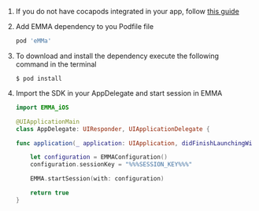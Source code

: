 1. If you do not have cocapods integrated in your app, follow <a target="_blank" rel="nofollow" href="https://guides.cocoapods.org/using/getting-started.html#toc_3">this guide</a>

2. Add EMMA dependency to you Podfile file

   ```ruby
   pod 'eMMa'
   ```

3. To download and install the dependency execute the following command in the terminal

   ```
   $ pod install
   ```

4. Import the SDK in your AppDelegate and start session in EMMA

   ```swift
   import EMMA_iOS

   @UIApplicationMain
   class AppDelegate: UIResponder, UIApplicationDelegate {

   func application(_ application: UIApplication, didFinishLaunchingWithOptions launchOptions: [UIApplication.LaunchOptionsKey: Any]?) -> Bool {

       let configuration = EMMAConfiguration()
       configuration.sessionKey = "%%%SESSION_KEY%%%"

       EMMA.startSession(with: configuration)

       return true
   }
   ```
